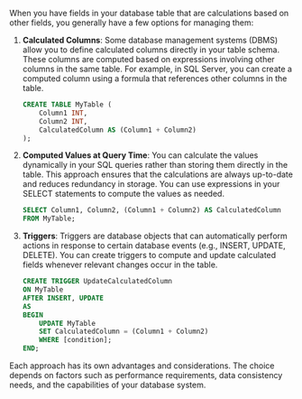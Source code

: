When you have fields in your database table that are calculations based on other fields, you generally have a few options for managing them:

1. **Calculated Columns**: Some database management systems (DBMS) allow you to define calculated columns directly in your table schema. These columns are computed based on expressions involving other columns in the same table. For example, in SQL Server, you can create a computed column using a formula that references other columns in the table.

   ```sql
   CREATE TABLE MyTable (
       Column1 INT,
       Column2 INT,
       CalculatedColumn AS (Column1 + Column2)
   );
   ```

2. **Computed Values at Query Time**: You can calculate the values dynamically in your SQL queries rather than storing them directly in the table. This approach ensures that the calculations are always up-to-date and reduces redundancy in storage. You can use expressions in your SELECT statements to compute the values as needed.

   ```sql
   SELECT Column1, Column2, (Column1 + Column2) AS CalculatedColumn
   FROM MyTable;
   ```

3. **Triggers**: Triggers are database objects that can automatically perform actions in response to certain database events (e.g., INSERT, UPDATE, DELETE). You can create triggers to compute and update calculated fields whenever relevant changes occur in the table.

   ```sql
   CREATE TRIGGER UpdateCalculatedColumn
   ON MyTable
   AFTER INSERT, UPDATE
   AS
   BEGIN
       UPDATE MyTable
       SET CalculatedColumn = (Column1 + Column2)
       WHERE [condition];
   END;
   ```

Each approach has its own advantages and considerations. The choice depends on factors such as performance requirements, data consistency needs, and the capabilities of your database system.